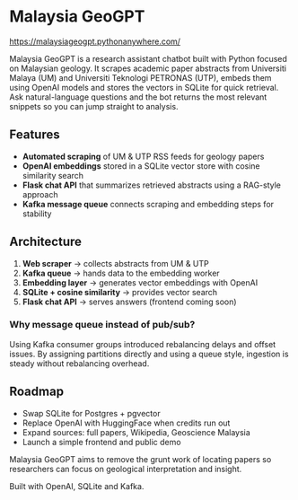 # Malaysia GeoGPT
https://malaysiageogpt.pythonanywhere.com/


Malaysia GeoGPT is a research assistant chatbot built with Python focused on Malaysian geology. It scrapes academic paper abstracts from Universiti Malaya (UM) and Universiti Teknologi PETRONAS (UTP), embeds them using OpenAI models and stores the vectors in SQLite for quick retrieval. Ask natural-language questions and the bot returns the most relevant snippets so you can jump straight to analysis.

## Features
- **Automated scraping** of UM & UTP RSS feeds for geology papers
- **OpenAI embeddings** stored in a SQLite vector store with cosine similarity search
- **Flask chat API** that summarizes retrieved abstracts using a RAG-style approach
- **Kafka message queue** connects scraping and embedding steps for stability

## Architecture
1. **Web scraper** → collects abstracts from UM & UTP
2. **Kafka queue** → hands data to the embedding worker
3. **Embedding layer** → generates vector embeddings with OpenAI
4. **SQLite + cosine similarity** → provides vector search
5. **Flask chat API** → serves answers (frontend coming soon)

### Why message queue instead of pub/sub?
Using Kafka consumer groups introduced rebalancing delays and offset issues. By assigning partitions directly and using a queue style, ingestion is steady without rebalancing overhead.

## Roadmap
- Swap SQLite for Postgres + pgvector
- Replace OpenAI with HuggingFace when credits run out
- Expand sources: full papers, Wikipedia, Geoscience Malaysia
- Launch a simple frontend and public demo

Malaysia GeoGPT aims to remove the grunt work of locating papers so researchers can focus on geological interpretation and insight.


Built with OpenAI, SQLite and Kafka.

